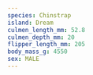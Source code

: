 ```yaml
---
species: Chinstrap
island: Dream
culmen_length_mm: 52.8
culmen_depth_mm: 20
flipper_length_mm: 205
body_mass_g: 4550
sex: MALE
---
```

